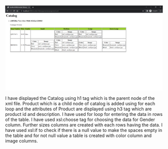 ![Activity 4](../screenshots/assignment.png)

I have displayed the Catalog using h1 tag which is the parent node of the xml file. Product which is a child node of catalog is added using for each loop and the attributes of Product are displayed using h3 tag which are product id and description. I have used for loop for entering the data in rows of the table. I have used xsl:choose tag for choosing the data for Gender column. Further sizes columns are created with each rows having the data. I have used xsl:if to check if there is a null value to make the spaces empty in the table and for not null value a table is created with color column and image columns.